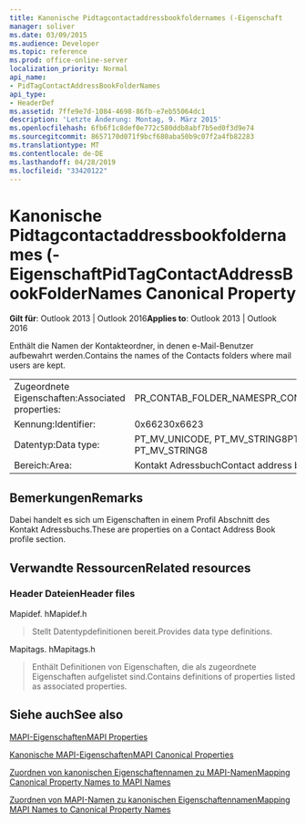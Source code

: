 ```yaml
---
title: Kanonische Pidtagcontactaddressbookfoldernames (-Eigenschaft
manager: soliver
ms.date: 03/09/2015
ms.audience: Developer
ms.topic: reference
ms.prod: office-online-server
localization_priority: Normal
api_name:
- PidTagContactAddressBookFolderNames
api_type:
- HeaderDef
ms.assetid: 7ffe9e7d-1084-4698-86fb-e7eb55064dc1
description: 'Letzte Änderung: Montag, 9. März 2015'
ms.openlocfilehash: 6fb6f1c8def0e772c580ddb8abf7b5ed0f3d9e74
ms.sourcegitcommit: 8657170d071f9bcf680aba50b9c07f2a4fb82283
ms.translationtype: MT
ms.contentlocale: de-DE
ms.lasthandoff: 04/28/2019
ms.locfileid: "33420122"
---
```

# <a name="pidtagcontactaddressbookfoldernames-canonical-property"></a><span data-ttu-id="d9ed1-103">Kanonische Pidtagcontactaddressbookfoldernames (-Eigenschaft</span><span class="sxs-lookup"><span data-stu-id="d9ed1-103">PidTagContactAddressBookFolderNames Canonical Property</span></span>

  
  
<span data-ttu-id="d9ed1-104">**Gilt für**: Outlook 2013 | Outlook 2016</span><span class="sxs-lookup"><span data-stu-id="d9ed1-104">**Applies to**: Outlook 2013 | Outlook 2016</span></span> 
  
<span data-ttu-id="d9ed1-105">Enthält die Namen der Kontakteordner, in denen e-Mail-Benutzer aufbewahrt werden.</span><span class="sxs-lookup"><span data-stu-id="d9ed1-105">Contains the names of the Contacts folders where mail users are kept.</span></span>
  
|||
|:-----|:-----|
|<span data-ttu-id="d9ed1-106">Zugeordnete Eigenschaften:</span><span class="sxs-lookup"><span data-stu-id="d9ed1-106">Associated properties:</span></span>  <br/> |<span data-ttu-id="d9ed1-107">PR_CONTAB_FOLDER_NAMES</span><span class="sxs-lookup"><span data-stu-id="d9ed1-107">PR_CONTAB_FOLDER_NAMES</span></span>  <br/> |
|<span data-ttu-id="d9ed1-108">Kennung:</span><span class="sxs-lookup"><span data-stu-id="d9ed1-108">Identifier:</span></span>  <br/> |<span data-ttu-id="d9ed1-109">0x6623</span><span class="sxs-lookup"><span data-stu-id="d9ed1-109">0x6623</span></span>  <br/> |
|<span data-ttu-id="d9ed1-110">Datentyp:</span><span class="sxs-lookup"><span data-stu-id="d9ed1-110">Data type:</span></span>  <br/> |<span data-ttu-id="d9ed1-111">PT_MV_UNICODE, PT_MV_STRING8</span><span class="sxs-lookup"><span data-stu-id="d9ed1-111">PT_MV_UNICODE, PT_MV_STRING8</span></span>  <br/> |
|<span data-ttu-id="d9ed1-112">Bereich:</span><span class="sxs-lookup"><span data-stu-id="d9ed1-112">Area:</span></span>  <br/> |<span data-ttu-id="d9ed1-113">Kontakt Adressbuch</span><span class="sxs-lookup"><span data-stu-id="d9ed1-113">Contact address book</span></span>  <br/> |
   
## <a name="remarks"></a><span data-ttu-id="d9ed1-114">Bemerkungen</span><span class="sxs-lookup"><span data-stu-id="d9ed1-114">Remarks</span></span>

<span data-ttu-id="d9ed1-115">Dabei handelt es sich um Eigenschaften in einem Profil Abschnitt des Kontakt Adressbuchs.</span><span class="sxs-lookup"><span data-stu-id="d9ed1-115">These are properties on a Contact Address Book profile section.</span></span>
  
## <a name="related-resources"></a><span data-ttu-id="d9ed1-116">Verwandte Ressourcen</span><span class="sxs-lookup"><span data-stu-id="d9ed1-116">Related resources</span></span>

### <a name="header-files"></a><span data-ttu-id="d9ed1-117">Header Dateien</span><span class="sxs-lookup"><span data-stu-id="d9ed1-117">Header files</span></span>

<span data-ttu-id="d9ed1-118">Mapidef. h</span><span class="sxs-lookup"><span data-stu-id="d9ed1-118">Mapidef.h</span></span>
  
> <span data-ttu-id="d9ed1-119">Stellt Datentypdefinitionen bereit.</span><span class="sxs-lookup"><span data-stu-id="d9ed1-119">Provides data type definitions.</span></span>
    
<span data-ttu-id="d9ed1-120">Mapitags. h</span><span class="sxs-lookup"><span data-stu-id="d9ed1-120">Mapitags.h</span></span>
  
> <span data-ttu-id="d9ed1-121">Enthält Definitionen von Eigenschaften, die als zugeordnete Eigenschaften aufgelistet sind.</span><span class="sxs-lookup"><span data-stu-id="d9ed1-121">Contains definitions of properties listed as associated properties.</span></span>
    
## <a name="see-also"></a><span data-ttu-id="d9ed1-122">Siehe auch</span><span class="sxs-lookup"><span data-stu-id="d9ed1-122">See also</span></span>



[<span data-ttu-id="d9ed1-123">MAPI-Eigenschaften</span><span class="sxs-lookup"><span data-stu-id="d9ed1-123">MAPI Properties</span></span>](mapi-properties.md)
  
[<span data-ttu-id="d9ed1-124">Kanonische MAPI-Eigenschaften</span><span class="sxs-lookup"><span data-stu-id="d9ed1-124">MAPI Canonical Properties</span></span>](mapi-canonical-properties.md)
  
[<span data-ttu-id="d9ed1-125">Zuordnen von kanonischen Eigenschaftennamen zu MAPI-Namen</span><span class="sxs-lookup"><span data-stu-id="d9ed1-125">Mapping Canonical Property Names to MAPI Names</span></span>](mapping-canonical-property-names-to-mapi-names.md)
  
[<span data-ttu-id="d9ed1-126">Zuordnen von MAPI-Namen zu kanonischen Eigenschaftennamen</span><span class="sxs-lookup"><span data-stu-id="d9ed1-126">Mapping MAPI Names to Canonical Property Names</span></span>](mapping-mapi-names-to-canonical-property-names.md)

